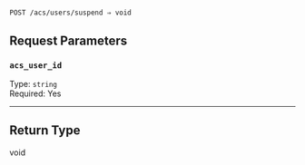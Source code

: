 # 

```
POST /acs/users/suspend ⇒ void
```



## Request Parameters

### `acs_user_id`

Type: `string`\
Required: Yes



---

## Return Type

void
